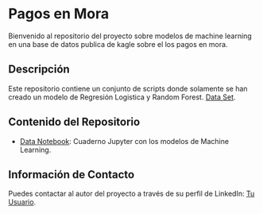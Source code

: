 <!-- markdown -->
# Pagos en Mora

Bienvenido al repositorio del proyecto sobre modelos de machine learning en una base de datos publica de kagle sobre el los pagos en mora.

## Descripción
Este repositorio contiene un conjunto de scripts donde solamente se han creado un modelo de Regresión Logistica y Random Forest.
[Data Set](https://www.kaggle.com/datasets/uciml/default-of-credit-card-clients-dataset).

## Contenido del Repositorio
- [Data Notebook](https://github.com/jtbigdata/MLM_PagosenMora/blob/main/MLM_PagosenMora.ipynb): Cuaderno Jupyter con los modelos de Machine Learning.
<!-- Agrega más elementos según sea necesario -->


## Información de Contacto
Puedes contactar al autor del proyecto a través de su perfil de LinkedIn: [Tu Usuario](https://www.linkedin.com/in/julio-c%C3%A9sar-torres-pati%C3%B1o-78492696/).

